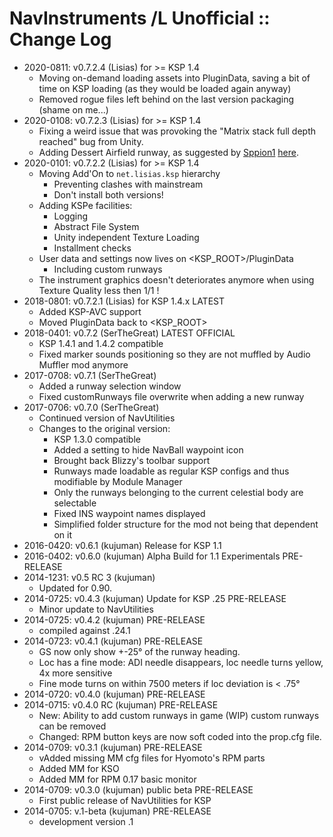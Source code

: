# NavInstruments /L Unofficial :: Change Log

* 2020-0811: v0.7.2.4 (Lisias) for >= KSP 1.4
	+ Moving on-demand loading assets into PluginData, saving a bit of time on KSP loading (as they would be loaded again anyway)
	+ Removed rogue files left behind on the last version packaging (shame on me...)
* 2020-0108: v0.7.2.3 (Lisias) for >= KSP 1.4
	+ Fixing a weird issue that was provoking the "Matrix stack full depth reached" bug from Unity.
	+ Adding Dessert Airfield runway, as suggested by [Sppion1](https://forum.kerbalspaceprogram.com/index.php?/profile/198924-sppion1/) [here](https://forum.kerbalspaceprogram.com/index.php?/topic/162967-140-181-navutilities-continued-ft-hsi-instrument-landing-system-v072-2018-apr-1/&do=findComment&comment=3716551). 
* 2020-0101: v0.7.2.2 (Lisias) for >= KSP 1.4
	+ Moving Add'On to `net.lisias.ksp` hierarchy
		- Preventing clashes with mainstream
		- Don't install both versions!
	+ Adding KSPe facilities:
		- Logging
		- Abstract File System
		- Unity independent Texture Loading
		- Installment checks
	+ User data and settings now lives on <KSP_ROOT>/PluginData
		- Including custom runways
	+ The instrument graphics doesn't deteriorates anymore when using Texture Quality less then 1/1 !
* 2018-0801: v0.7.2.1 (Lisias) for KSP 1.4.x LATEST
	+ Added KSP-AVC support
	+ Moved PluginData back to <KSP_ROOT> 
* 2018-0401: v0.7.2 (SerTheGreat) LATEST OFFICIAL
	+ KSP 1.4.1 and 1.4.2 compatible
	+ Fixed marker sounds positioning so they are not muffled by Audio Muffler mod anymore 
* 2017-0708: v0.7.1 (SerTheGreat)
	+ Added a runway selection window
	+ Fixed customRunways file overwrite when adding a new runway 
* 2017-0706: v0.7.0 (SerTheGreat)
	+ Continued version of NavUtilities
	+ Changes to the original version:
		- KSP 1.3.0 compatible
		- Added a setting to hide NavBall waypoint icon
		- Brought back Blizzy's toolbar support
		- Runways made loadable as regular KSP configs and thus modifiable by Module Manager
		- Only the runways belonging to the current celestial body are selectable
		- Fixed INS waypoint names displayed
		- Simplified folder structure for the mod not being that dependent on it 
* 2016-0420: v0.6.1 (kujuman) Release for KSP 1.1
* 2016-0402: v0.6.0 (kujuman) Alpha Build for 1.1 Experimentals PRE-RELEASE
* 2014-1231: v0.5 RC 3 (kujuman)
	+ Updated for 0.90. 
* 2014-0725: v0.4.3 (kujuman) Update for KSP .25 PRE-RELEASE
	+ Minor update to NavUtilities 
* 2014-0725: v0.4.2 (kujuman) PRE-RELEASE
	+ compiled against .24.1 
* 2014-0723: v0.4.1 (kujuman) PRE-RELEASE
	+ GS now only show +-25° of the runway heading.
	+ Loc has a fine mode: ADI needle disappears, loc needle turns yellow, 4x more sensitive
	+ Fine mode turns on within 7500 meters if loc deviation is < .75°
* 2014-0720: v0.4.0 (kujuman) PRE-RELEASE
* 2014-0715: v0.4.0 RC (kujuman) PRE-RELEASE
	+ New: Ability to add custom runways in game (WIP)
custom runways can be removed
	+ Changed: RPM button keys are now soft coded into the prop.cfg file.
* 2014-0709: v0.3.1 (kujuman) PRE-RELEASE
	+ vAdded missing MM cfg files for Hyomoto's RPM parts
	+ Added MM for KSO
	+ Added MM for RPM 0.17 basic monitor
* 2014-0709: v0.3.0 (kujuman) public beta PRE-RELEASE
	+ First public release of NavUtilities for KSP
* 2014-0705: v.1-beta (kujuman) PRE-RELEASE
	+ development version .1
